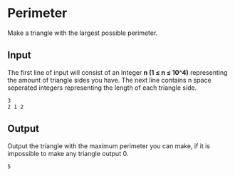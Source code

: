 # Perimeter

Make a triangle with the largest possible perimeter.

## Input

The first line of input will consist of an Integer __n (1 ≤ n ≤ 10^4)__ representing the amount of triangle sides you have.
The next line contains n space seperated integers representing the length of each triangle side.


```
3
2 1 2
```

## Output

Output the triangle with the maximum perimeter you can make, if it is impossible to make any triangle output 0.

```
5
```


